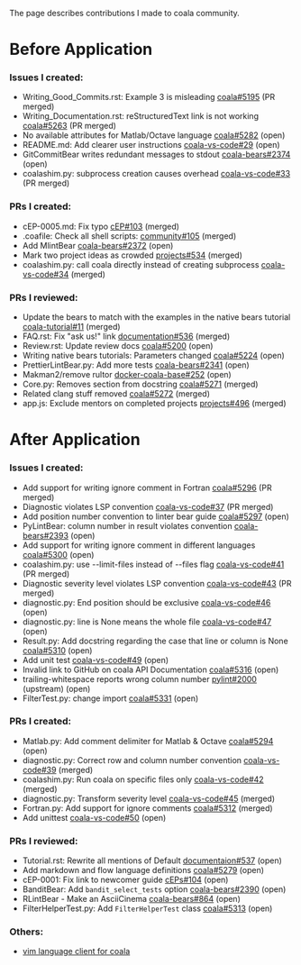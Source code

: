 The page describes contributions I made to coala community.

# Before Application

### Issues I created:

* Writing_Good_Commits.rst: Example 3 is misleading [coala#5195](https://github.com/coala/coala/issues/5195) (PR merged)
* Writing_Documentation.rst: reStructuredText link is not working [coala#5263](https://github.com/coala/coala/issues/5263) (PR merged)
* No available attributes for Matlab/Octave language [coala#5282](https://github.com/coala/coala/issues/5282) (open)
* README.md: Add clearer user instructions [coala-vs-code#29](https://github.com/coala/coala-vs-code/issues/29) (open)
* GitCommitBear writes redundant messages to stdout [coala-bears#2374](https://github.com/coala/coala-bears/issues/2374) (open)
* coalashim.py: subprocess creation causes overhead [coala-vs-code#33](https://github.com/coala/coala-vs-code/issues/33) (PR merged)

### PRs I created:

* cEP-0005.md: Fix typo [cEP#103](https://github.com/coala/cEPs/pull/103) (merged)
* .coafile: Check all shell scripts: [community#105](https://github.com/coala/community/pull/105) (merged)
* Add MlintBear [coala-bears#2372](https://github.com/coala/coala-bears/pull/2372) (open)
* Mark two project ideas as crowded [projects#534](https://github.com/coala/projects/pull/534) (merged)
* coalashim.py: call coala directly instead of creating subprocess [coala-vs-code#34](https://github.com/coala/coala-vs-code/pull/34) (merged)

### PRs I reviewed:

* Update the bears to match with the examples in the native bears tutorial [coala-tutorial#11](https://github.com/coala/coala-tutorial/pull/11) (merged)
* FAQ.rst: Fix "ask us!" link [documentation#536](https://github.com/coala/documentation/pull/536) (merged)
* Review.rst: Update review docs [coala#5200](https://github.com/coala/coala/pull/5200) (open)
* Writing native bears tutorials: Parameters changed [coala#5224](https://github.com/coala/coala/pull/5224) (open)
* PrettierLintBear.py: Add more tests [coala-bears#2341](https://github.com/coala/coala-bears/pull/2341) (open)
* Makman2/remove rultor [docker-coala-base#252](https://github.com/coala/docker-coala-base/pull/252) (open)
* Core.py: Removes section from docstring [coala#5271](https://github.com/coala/coala/pull/5271) (merged)
* Related clang stuff removed [coala#5272](https://github.com/coala/coala/pull/5272) (merged)
* app.js: Exclude mentors on completed projects [projects#496](https://github.com/coala/projects/pull/496) (merged)

# After Application

### Issues I created:

* Add support for writing ignore comment in Fortran [coala#5296](https://github.com/coala/coala/issues/5296) (PR merged)
* Diagnostic violates LSP convention [coala-vs-code#37](https://github.com/coala/coala-vs-code/issues/37) (PR merged)
* Add position number convention to linter bear guide [coala#5297](https://github.com/coala/coala/issues/5297) (open)
* PyLintBear: column number in result violates convention [coala-bears#2393](https://github.com/coala/coala-bears/issues/2393) (open)
* Add support for writing ignore comment in different languages [coala#5300](https://github.com/coala/coala/issues/5300) (open)
* coalashim.py: use --limit-files instead of --files flag [coala-vs-code#41](https://github.com/coala/coala-vs-code/issues/41) (PR merged)
* Diagnostic severity level violates LSP convention [coala-vs-code#43](https://github.com/coala/coala-vs-code/issues/43) (PR merged)
* diagnostic.py: End position should be exclusive [coala-vs-code#46](https://github.com/coala/coala-vs-code/issues/46) (open)
* diagnostic.py: line is None means the whole file [coala-vs-code#47](https://github.com/coala/coala-vs-code/issues/47) (open)
* Result.py: Add docstring regarding the case that line or column is None [coala#5310](https://github.com/coala/coala/issues/5310) (open)
* Add unit test [coala-vs-code#49](https://github.com/coala/coala-vs-code/issues/49) (open)
* Invalid link to GitHub on coala API Documentation [coala#5316](https://github.com/coala/coala/issues/5316) (open)
* trailing-whitespace reports wrong column number [pylint#2000](https://github.com/PyCQA/pylint/issues/2000) (upstream) (open)
* FilterTest.py: change import [coala#5331](https://github.com/coala/coala/issues/5331) (open)

### PRs I created:

* Matlab.py: Add comment delimiter for Matlab & Octave [coala#5294](https://github.com/coala/coala/pull/5294) (open)
* diagnostic.py: Correct row and column number convention [coala-vs-code#39](https://github.com/coala/coala-vs-code/pull/39) (merged)
* coalashim.py: Run coala on specific files only [coala-vs-code#42](https://github.com/coala/coala-vs-code/pull/42) (merged)
* diagnostic.py: Transform severity level [coala-vs-code#45](https://github.com/coala/coala-vs-code/pull/45) (merged)
* Fortran.py: Add support for ignore comments [coala#5312](https://github.com/coala/coala/pull/5312) (merged)
* Add unittest [coala-vs-code#50](https://github.com/coala/coala-vs-code/pull/50) (open)

### PRs I reviewed:

* Tutorial.rst: Rewrite all mentions of Default [documentaion#537](https://github.com/coala/documentation/pull/537) (open)
* Add markdown and flow language definitions [coala#5279](https://github.com/coala/coala/pull/5279) (open)
* cEP-0001: Fix link to newcomer guide [cEPs#104](https://github.com/coala/cEPs/pull/104) (open)
* BanditBear: Add `bandit_select_tests` option [coala-bears#2390](https://github.com/coala/coala-bears/pull/2390) (open)
* RLintBear - Make an AsciiCinema [coala-bears#864](https://github.com/coala/coala-bears/issues/864) (open)
* FilterHelperTest.py: Add `FilterHelperTest` class [coala#5313](https://github.com/coala/coala/pull/5313#pullrequestreview-110245987) (open)

### Others:

* [vim language client for coala](https://github.com/li-boxuan/coala-LSP-clients/tree/master/vim)
